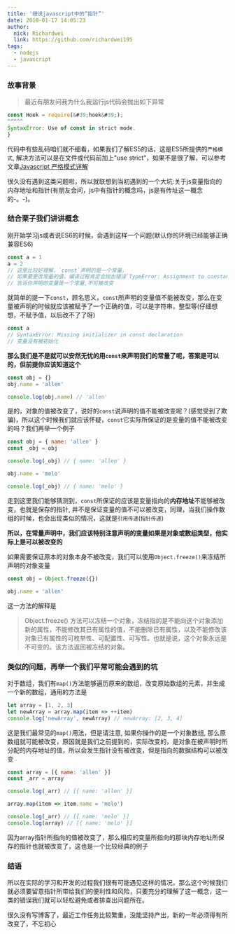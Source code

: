 ```yaml
---
title: '细说javascript中的“指针”'
date: 2018-01-17 14:05:23
author: 
  nick: Richardwei
  link: https://github.com/richardwei195
tags:
  - nodejs
  - javascript
---
```


### 故事背景

> 最近有朋友问我为什么我运行js代码会抛出如下异常

```js
const Hoek = require(&#39;hoek&#39;);
^^^^^
SyntaxError: Use of const in strict mode.
} 
```
<!-- more -->
代码中有些乱码咱们就不细看，如果我们了解ES5的话，这是ES5所提供的`严格模式`, 解决方法可以是在文件或代码前加上"use strict"，如果不是很了解，可以参考文章[Javascript 严格模式详解](http://www.ruanyifeng.com/blog/2013/01/javascript_strict_mode.html)

很久没有遇到这类问题啦，所以就联想到当初遇到的一个大坑:关于js变量指向的内存地址和指针(有朋友会问，js中有指针的概念吗，js是有传址这一概念的-。-)。

### 结合栗子我们讲讲概念

刚开始学习js或者说ES6的时候，会遇到这样一个问题(默认你的环境已经能够正确兼容ES6)
```js
const a = 1
a = 2
// 这里比较好理解，`const`声明的是一个常量，
// 如果要更改常量的值，编译过程肯定会抛出错误`TypeError: Assignment to constant variable`
// 告诉你声明的变量是一个常量,不可被改变
```

就简单的提一下`const`，顾名思义，`const`所声明的变量值不能被改变，那么在变量被声明的时候就应该被赋予了一个正确的值，可以是字符串，整型等(仔细想想，不赋予值，以后改不了了呀)

```js
const a
// SyntaxError: Missing initializer in const declaration
// 变量没有被初始化
```

**那么我们是不是就可以安然无忧的用`const`来声明我们的常量了呢，答案是可以的，但前提你应该知道这个**

```js
const obj = {}
obj.name = 'allen'

console.log(obj.name) // 'allen'
```

是的，对象的值被改变了，说好的`const`说声明的值不能被改变呢？(感觉受到了欺骗)，所以这个时候我们就应该怀疑，`const`它实际所保证的是变量的值不能被改变的吗？我们再举一个例子

```js
const obj = { name: 'allen' }
const _obj = obj

console.log(_obj) // { name: 'allen' }

obj.name = 'melo'

console.log(_obj) // { name: 'melo' }
```

走到这里我们能够猜测到，`const`所保证的应该是变量指向的**内存地址**不能够被改变，也就是保存的指针, 并不是保证变量的值不可以被改变，同理，当我们操作数组的时候，也会出现类似的情况，这就是`引用传递`(`指针传递`)

**所以，在常量声明中，我们应该特别注意声明的变量如果是对象或数组类型，他实际上是可以被改变的**

如果需要保证原本的对象本身不被改变，我们可以使用`Object.freeze()`来冻结所声明的对象变量

```js
const obj = Object.freeze({})

obj.name = 'allen'
```
这一方法的解释是
> Object.freeze() 方法可以冻结一个对象，冻结指的是不能向这个对象添加新的属性，不能修改其已有属性的值，不能删除已有属性，以及不能修改该对象已有属性的可枚举性、可配置性、可写性。也就是说，这个对象永远是不可变的。该方法返回被冻结的对象。

### 类似的问题，再举一个我们平常可能会遇到的坑

对于数组，我们有`map()`方法能够遍历原来的数组，改变原始数组的元素，并生成一个新的数组，通用的方法是

```js
let array = [1, 2, 3]
let newArray = array.map(item => ++item)
console.log('newArray', newArray) // newArray: [2, 3, 4]
```
这是我们最常见的`map()`用法，但是请注意, 如果你操作的是一个对象数组, 那么原数组就可能被改变，原因就是我们之前提到的，实际改变的，是对象在被声明时所分配的内存地址的值，所以会发生指针没有被改变，但是指向的数据结构可以被改变

```js
const array = [{ name: 'allen' }]
const _arr = array

console.log(_arr) // [{ name: 'allen' }]

array.map(item => item.name = 'melo')

console.log(_arr) // [{ name: 'melo' }]
console.log(array) // [{ name: 'melo' }]
```
因为array指针所指向的值被改变了，那么相应的变量所指向的那块内存地址所保存的指针也就被改变了，这也是一个比较经典的例子

### 结语

所以在实际的学习和开发的过程我们很有可能遇见这样的情况，那么这个时候我们就必须要留意指针所带给我们的便利性和风险，只要充分的理解了这一概念，这一类的错误我们就可以轻松避免或者排查出问题所在。

很久没有写博客了，最近工作任务比较繁重，没能坚持产出，新的一年必须得有所改变了，不忘初心
